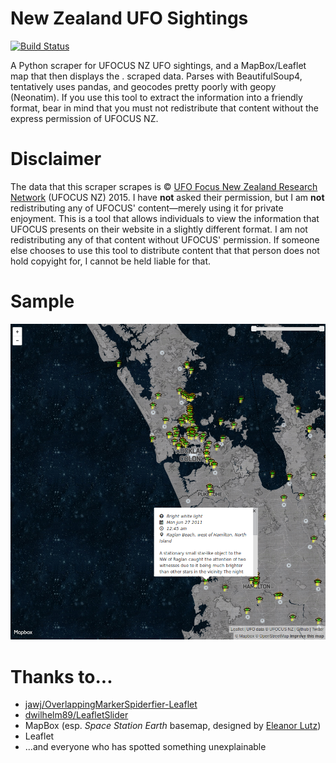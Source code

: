 # New Zealand UFO Sightings

[![Build Status](https://travis-ci.org/alpha-beta-soup/nz-ufo-sightings.svg?branch=master)](https://travis-ci.org/alpha-beta-soup/nz-ufo-sightings)

A Python scraper for UFOCUS NZ UFO sightings, and a MapBox/Leaflet map that then displays the . scraped data. Parses with BeautifulSoup4, tentatively uses pandas, and geocodes pretty poorly with geopy (Neonatim). If you use this tool to extract the information into a friendly format, bear in mind that you must not redistribute that content without the express permission of UFOCUS NZ.

# Disclaimer

The data that this scraper scrapes is © [UFO Focus New Zealand Research Network](http://www.ufocusnz.org.nz/) (UFOCUS NZ) 2015. I have **not** asked their permission, but I am **not** redistributing any of UFOCUS' content—merely using it for private enjoyment. This is a tool that allows individuals to view the information that UFOCUS presents on their website in a slightly different format. I am not redistributing any of that content without UFOCUS' permission. If someone else chooses to use this tool to distribute content that that person does not hold copyight for, I cannot be held liable for that.

# Sample

<!-- ![Sample image 1](./docs/img/sample1.png) -->

<!-- ![Sample image 2: spiderfy](./docs/img/sample2_spiderfy.png) -->

![Sample image 3: popup with Twitter Bootstrap icons](./docs/img/sample3_popup.png)

# Thanks to...

- [jawj/OverlappingMarkerSpiderfier-Leaflet](https://github.com/jawj/OverlappingMarkerSpiderfier-Leaflet)
- [dwilhelm89/LeafletSlider](https://github.com/dwilhelm89/LeafletSlider)
- MapBox (esp. *Space Station Earth* basemap, designed by [Eleanor Lutz](https://www.mapbox.com/blog/space-station-earth/))
- Leaflet
- ...and everyone who has spotted something unexplainable
